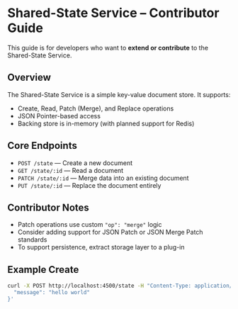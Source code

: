 # Shared-State Service – Contributor Guide

This guide is for developers who want to **extend or contribute** to the Shared-State Service.

## Overview

The Shared-State Service is a simple key-value document store. It supports:
- Create, Read, Patch (Merge), and Replace operations
- JSON Pointer-based access
- Backing store is in-memory (with planned support for Redis)

## Core Endpoints

- `POST /state` — Create a new document
- `GET /state/:id` — Read a document
- `PATCH /state/:id` — Merge data into an existing document
- `PUT /state/:id` — Replace the document entirely

## Contributor Notes

- Patch operations use custom `"op": "merge"` logic
- Consider adding support for JSON Patch or JSON Merge Patch standards
- To support persistence, extract storage layer to a plug-in

## Example Create

```bash
curl -X POST http://localhost:4500/state -H "Content-Type: application/json" -d '{
  "message": "hello world"
}'
```